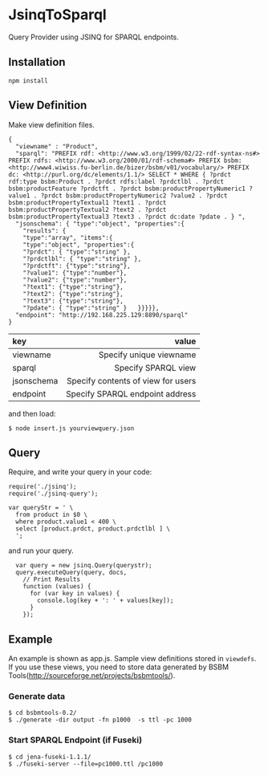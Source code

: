# JsinqToSparql 

Query Provider using JSINQ for SPARQL endpoints.

## Installation 

```
npm install
```

## View Definition

Make view definition files.

```
{
  "viewname" : "Product",
  "sparql": "PREFIX rdf: <http://www.w3.org/1999/02/22-rdf-syntax-ns#> PREFIX rdfs: <http://www.w3.org/2000/01/rdf-schema#> PREFIX bsbm: <http://www4.wiwiss.fu-berlin.de/bizer/bsbm/v01/vocabulary/> PREFIX dc: <http://purl.org/dc/elements/1.1/> SELECT * WHERE { ?prdct rdf:type bsbm:Product . ?prdct rdfs:label ?prdctlbl . ?prdct bsbm:productFeature ?prdctft . ?prdct bsbm:productPropertyNumeric1 ?value1 . ?prdct bsbm:productPropertyNumeric2 ?value2 . ?prdct bsbm:productPropertyTextual1 ?text1 . ?prdct bsbm:productPropertyTextual2 ?text2 . ?prdct bsbm:productPropertyTextual3 ?text3 . ?prdct dc:date ?pdate . } ",
  "jsonschema": { "type":"object", "properties":{
    "results": {
    "type":"array", "items":{
    "type":"object", "properties":{
    "?prdct": { "type":"string" },
    "?prdctlbl": { "type":"string" },
    "?prdctft": {"type":"string"},
    "?value1": {"type":"number"},
    "?value2": {"type":"number"},
    "?text1": {"type":"string"},
    "?text2": {"type":"string"},
    "?text3": {"type":"string"},
    "?pdate": { "type":"string" }   }}}}},
  "endpoint": "http://192.168.225.129:8890/sparql"
}
```

| key       |                              value |
|:----------|-----------------------------------:|
| viewname  | Specify unique viewname            |
| sparql    | Specify SPARQL view                |
| jsonschema| Specify contents of view for users |
| endpoint  | Specify SPARQL endpoint address    |

and then load:

```
$ node insert.js yourviewquery.json
```

## Query

Require, and write your query in your code:

```
require('./jsinq');
require('./jsinq-query');

var queryStr = ' \
  from product in $0 \
  where product.value1 < 400 \
  select [product.prdct, product.prdctlbl ] \
  ';
```

and run your query. 

```
  var query = new jsinq.Query(querystr);
  query.executeQuery(query, docs,
    // Print Results
    function (values) {
      for (var key in values) {
        console.log(key + ': ' + values[key]);
      }
    });
```

## Example

An example is shown as app.js.
Sample view definitions stored in `viewdefs`.
If you use these views, you need to store data generated by BSBM Tools(http://sourceforge.net/projects/bsbmtools/).

### Generate data

```
$ cd bsbmtools-0.2/
$ ./generate -dir output -fn p1000  -s ttl -pc 1000
```

### Start SPARQL Endpoint (if Fuseki)

```
$ cd jena-fuseki-1.1.1/ 
$ ./fuseki-server --file=pc1000.ttl /pc1000
```
